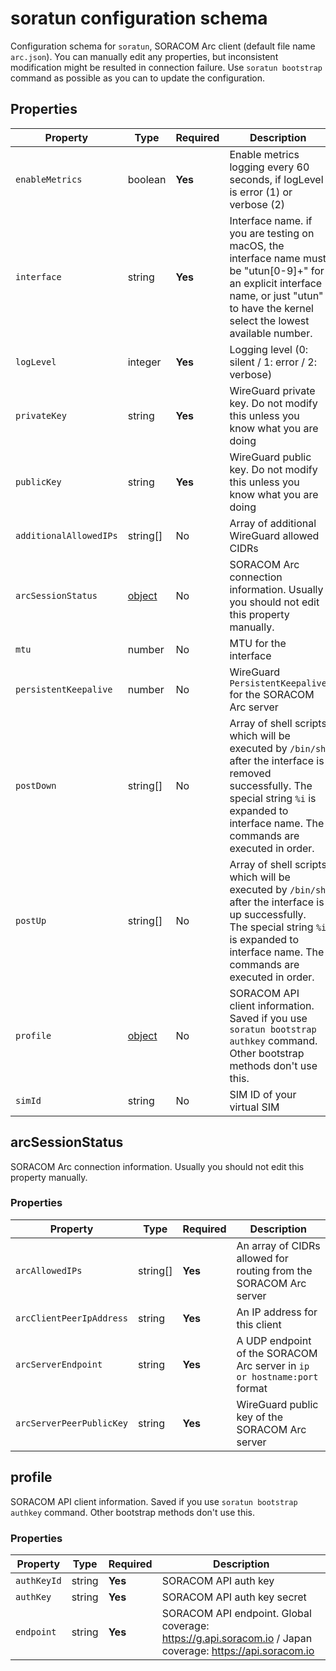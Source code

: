 # soratun configuration schema

Configuration schema for `soratun`, SORACOM Arc client (default file name `arc.json`). You can manually edit any properties, but inconsistent modification might be resulted in connection failure. Use `soratun bootstrap` command as possible as you can to update the configuration.

## Properties

| Property               | Type                        | Required | Description                                                                                                                                                                                        |
|------------------------|-----------------------------|----------|----------------------------------------------------------------------------------------------------------------------------------------------------------------------------------------------------|
| `enableMetrics`        | boolean                     | **Yes**  | Enable metrics logging every 60 seconds, if logLevel is error (1) or verbose (2)                                                                                                                   |
| `interface`            | string                      | **Yes**  | Interface name. if you are testing on macOS, the interface name must be "utun[0-9]+" for an explicit interface name, or just "utun" to have the kernel select the lowest available number.         |
| `logLevel`             | integer                     | **Yes**  | Logging level (0: silent / 1: error / 2: verbose)                                                                                                                                                  |
| `privateKey`           | string                      | **Yes**  | WireGuard private key. Do not modify this unless you know what you are doing                                                                                                                       |
| `publicKey`            | string                      | **Yes**  | WireGuard public key. Do not modify this unless you know what you are doing                                                                                                                        |
| `additionalAllowedIPs` | string[]                    | No       | Array of additional WireGuard allowed CIDRs                                                                                                                                                        |
| `arcSessionStatus`     | [object](#arcsessionstatus) | No       | SORACOM Arc connection information. Usually you should not edit this property manually.                                                                                                            |
| `mtu`                  | number                      | No       | MTU for the interface                                                                                                                                                                              |
| `persistentKeepalive`  | number                      | No       | WireGuard `PersistentKeepalive` for the SORACOM Arc server                                                                                                                                         |
| `postDown`             | string[]                    | No       | Array of shell scripts which will be executed by `/bin/sh` after the interface is removed successfully. The special string `%i` is expanded to interface name. The commands are executed in order. |
| `postUp`               | string[]                    | No       | Array of shell scripts which will be executed by `/bin/sh` after the interface is up successfully. The special string `%i` is expanded to interface name. The commands are executed in order.      |
| `profile`              | [object](#profile)          | No       | SORACOM API client information. Saved if you use `soratun bootstrap authkey` command. Other bootstrap methods don't use this.                                                                      |
| `simId`                | string                      | No       | SIM ID of your virtual SIM                                                                                                                                                                         |

## arcSessionStatus

SORACOM Arc connection information. Usually you should not edit this property manually.

### Properties

| Property                 | Type     | Required | Description                                                              |
|--------------------------|----------|----------|--------------------------------------------------------------------------|
| `arcAllowedIPs`          | string[] | **Yes**  | An array of CIDRs allowed for routing from the SORACOM Arc server        |
| `arcClientPeerIpAddress` | string   | **Yes**  | An IP address for this client                                            |
| `arcServerEndpoint`      | string   | **Yes**  | A UDP endpoint of the SORACOM Arc server in `ip or hostname:port` format |
| `arcServerPeerPublicKey` | string   | **Yes**  | WireGuard public key of the SORACOM Arc server                           |

## profile

SORACOM API client information. Saved if you use `soratun bootstrap authkey` command. Other bootstrap methods don't use this.

### Properties

| Property    | Type   | Required | Description                                                                                              |
|-------------|--------|----------|----------------------------------------------------------------------------------------------------------|
| `authKeyId` | string | **Yes**  | SORACOM API auth key                                                                                     |
| `authKey`   | string | **Yes**  | SORACOM API auth key secret                                                                              |
| `endpoint`  | string | **Yes**  | SORACOM API endpoint. Global coverage: https://g.api.soracom.io / Japan coverage: https://api.soracom.io |

